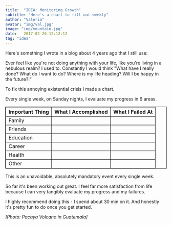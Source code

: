```yaml
---
title:  "IDEA: Monitoring Growth"
subtitle: "Here's a chart to fill out weekly"
author: "Valeria"
avatar: "img/val.jpg"
image: "img/mountain.jpg"
date:   2017-02-26 12:12:12
tag: "idea"
---
```


Here's something I wrote in a blog about 4 years ago that I still use:

Ever feel like you're not doing anything with your life, like you're living in a nebulous realm?
I used to. Constantly I would think "What have I really done? What do I want to do? Where is my life heading? Will I be happy in the future?!" 

To fix this annoying existential crisis I made a chart.

Every single week, on Sunday nights, I evaluate my progress in 6 areas. 

<html>
<head>
<style>
table, th, td {
    border: 1px solid black;
}
</style>
</head>
<body>

<table style="width:100%">
  <tr>
    <th>Important Thing</th>
    <th>What I Accomplished</th> 
    <th>What I Failed At</th>
  </tr>
  <tr>
    <td>Family</td>
	<td> </td>
	<td> </td>
  </tr>
  <tr>
    <td>Friends</td>
	<td> </td>
	<td> </td>
  </tr>
  <tr>
    <td>Education</td>
	<td> </td>
	<td> </td>
  </tr>
  <tr>
    <td>Career</td>
	<td> </td>
	<td> </td>
  </tr>
  <tr>
    <td>Health</td>
	<td> </td>
	<td> </td>
  </tr>
  <tr>
    <td>Other</td>
	<td> </td>
	<td> </td>
  </tr>
</table>

</body>
</html>

This is an unavoidable, absolutely mandatory event every single week.

So far it's been working out great. I feel far more satisfaction from life because I can very tangibly evaluate my progress and my failures.

I highly recommend doing this - I spend about 30 min on it. And honestly it's pretty fun to do once you get started.

*[Photo: Pacaya Volcano in Guatemala]*

